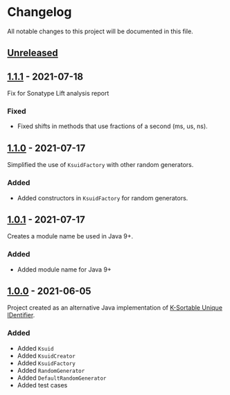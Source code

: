 # Changelog

All notable changes to this project will be documented in this file.

## [Unreleased]

## [1.1.1] - 2021-07-18

Fix for Sonatype Lift analysis report

### Fixed

- Fixed shifts in methods that use fractions of a second (ms, us, ns).

## [1.1.0] - 2021-07-17

Simplified the use of `KsuidFactory` with other random generators.

### Added

- Added constructors in `KsuidFactory` for random generators.

## [1.0.1] - 2021-07-17

Creates a module name be used in Java 9+.

### Added

- Added module name for Java 9+

## [1.0.0] - 2021-06-05

Project created as an alternative Java implementation of [K-Sortable Unique IDentifier](https://github.com/segmentio/ksuid).

### Added

- Added `Ksuid`
- Added `KsuidCreator`
- Added `KsuidFactory`
- Added `RandomGenerator`
- Added `DefaultRandomGenerator`
- Added test cases

[unreleased]: https://github.com/f4b6a3/ulid-creator/compare/ulid-creator-1.1.1...HEAD
[1.1.1]: https://github.com/f4b6a3/ulid-creator/compare/ulid-creator-1.1.0...ulid-creator-1.1.1
[1.1.0]: https://github.com/f4b6a3/ulid-creator/compare/ulid-creator-1.0.1...ulid-creator-1.1.0
[1.0.1]: https://github.com/f4b6a3/ulid-creator/compare/ulid-creator-1.0.0...ulid-creator-1.0.1
[1.0.0]: https://github.com/f4b6a3/ksuid-creator/releases/tag/ksuid-creator-1.0.0
